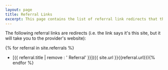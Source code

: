 ```yaml
---
layout: page
title: Referral Links
excerpt: This page contains the list of referral link redirects that this blog may make a commission on if used.
---
```


The following referral links are redirects (i.e. the link says it's this site, but it will take you to the provider's website):

{% for referral in site.referrals %}
* [{{ referral.title | remove : ' Referral' }}]({{ site.url }}{{referral.url}}){% endfor %}

